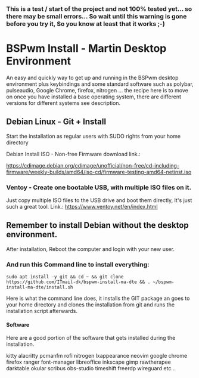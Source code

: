 ### This is a test / start of the project and not 100% tested yet... so there may be small errors... So wait until this warning is gone before you try it, So you know at least that it works ;-)

# BSPwm Install - Martin Desktop Environment
An easy and quickly way to get up and running in the BSPwm desktop environment plus keybindings and some standard software such as polybar, pulseaudio, Google Chrome, firefox, nitrogen ... the recipe here is to move on once you have installed a base operating system, there are different versions for different systems see description.


## Debian Linux - Git + Install
Start the installation as regular users with SUDO rights from your home directory

Debian Install ISO - Non-free Firmware download link.: 

https://cdimage.debian.org/cdimage/unofficial/non-free/cd-including-firmware/weekly-builds/amd64/iso-cd/firmware-testing-amd64-netinst.iso

### Ventoy - Create one bootable USB, with multiple ISO files on it.
Just copy multiple ISO files to the USB drive and boot them directly, It's just such a great tool.
Link.: https://www.ventoy.net/en/index.html

## Remember to install Debian without the desktop environment.
After installation, Reboot the computer and login with your new user.

### And run this Command line to install everything:

`sudo apt install -y git && cd ~ && git clone https://github.com/ITmail-dk/bspwm-install-ma-dte && . ~/bspwm-install-ma-dte/install.sh`

Here is what the command line does, it installs the GIT package an goes to your home directory and clones the installation from git and runs the installation script afterwards.


#### Software
Here are a good portion of the software that gets installed during the installation.

kitty
alacritty
pcmanfm
rofi
nitrogen
lxappearance
neovim
google chrome
firefox
ranger
font-manager
libreoffice
inkscape
gimp
rawtherapee
darktable
okular
scribus
obs-studio
timeshift
freerdp
wireguard
 etc...